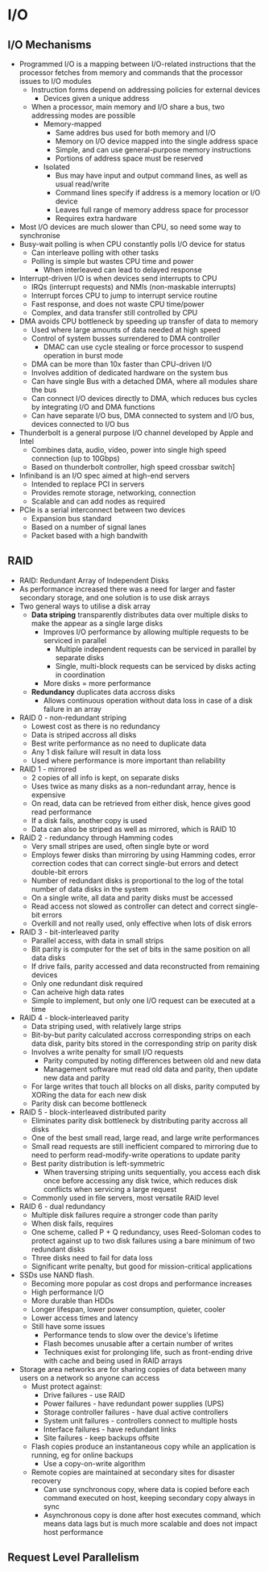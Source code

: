 # I/O

## I/O Mechanisms

- Programmed I/O is a mapping between I/O-related instructions that the processor fetches from memory and commands that the processor issues to I/O modules
  - Instruction forms depend on addressing policies for external devices
    - Devices given a unique address
  - When a processor, main memory and I/O share a bus, two addressing modes are possible
    - Memory-mapped
      - Same addres bus used for both memory and I/O
      - Memory on I/O device mapped into the single address space
      - Simple, and can use general-purpose memory instructions
      - Portions of address space must be reserved
    - Isolated
      - Bus may have input and output command lines, as well as usual read/write
      - Command lines specify if address is a memory location or I/O device
      - Leaves full range of memory address space for processor
      - Requires extra hardware
- Most I/O devices are much slower than CPU, so need some way to synchronise
- Busy-wait polling is when CPU constantly polls I/O device for status
  - Can interleave polling with other tasks
  - Polling is simple but wastes CPU time and power
    - When interleaved can lead to delayed response
- Interrupt-driven I/O is when devices send interrupts to CPU
  - IRQs (interrupt requests) and NMIs (non-maskable interrupts)
  - Interrupt forces CPU to jump to interrupt service routine
  - Fast response, and does not waste CPU time/power
  - Complex, and data transfer still controlled by CPU
- DMA avoids CPU bottleneck by speeding up transfer of data to memory
  - Used where large amounts of data needed at high speed
  - Control of system busses surrendered to DMA controller
    - DMAC can use cycle stealing or force processor to suspend operation in burst mode
  - DMA can be more than 10x faster than CPU-driven I/O
  - Involves addition of dedicated hardware on the system bus
  - Can have single Bus with a detached DMA, where all modules share the bus
  - Can connect I/O devices directly to DMA, which reduces bus cycles by integrating I/O and DMA functions
  - Can have separate I/O bus, DMA connected to system and I/O bus, devices connected to I/O bus
- Thunderbolt is a general purpose I/O channel developed by Apple and Intel
  - Combines data, audio, video, power into single high speed connection (up to 10Gbps)
  - Based on thunderbolt controller, high speed crossbar switch]
- Infiniband is an I/O spec aimed at high-end servers
  - Intended to replace PCI in servers
  - Provides remote storage, networking, connection
  - Scalable and can add nodes as required
- PCIe is a serial interconnect between two devices
  - Expansion bus standard
  - Based on a number of signal lanes
  - Packet based with a high bandwith

## RAID

- RAID: Redundant Array of Independent Disks
- As performance increased there was a need for larger and faster secondary storage, and one solution is to use disk arrays
- Two general ways to utilise a disk array
  - **Data striping** transparently distributes data over multiple disks to make the appear as a single large disks
    - Improves I/O performance by allowing multiple requests to be serviced in parallel
      - Multiple independent requests can be serviced in parallel by separate disks
      - Single, multi-block requests can be serviced by disks acting in coordination
    - More disks = more performance
  - **Redundancy** duplicates data accross disks
    - Allows continuous operation without data loss in case of a disk failure in an array
- RAID 0 - non-redundant striping
  - Lowest cost as there is no redundancy
  - Data is striped accross all disks
  - Best write performance as no need to duplicate data
  - Any 1 disk failure will result in data loss
  - Used where performance is more important than reliability
- RAID 1 - mirrored
  - 2 copies of all info is kept, on separate disks
  - Uses twice as many disks as a non-redundant array, hence is expensive
  - On read, data can be retrieved from either disk, hence gives good read performance
  - If a disk fails, another copy is used
  - Data can also be striped as well as mirrored, which is RAID 10
- RAID 2 - redundancy through Hamming codes
  - Very small stripes are used, often single byte or word
  - Employs fewer disks than mirroring by using Hamming codes, error correction codes that can correct single-but errors and detect double-bit errors
  - Number of redundant disks is proportional to the log of the total number of data disks in the system
  - On a single write, all data and parity disks must be accessed
  - Read access not slowed as controller can detect and correct single-bit errors
  - Overkill and not really used, only effective when lots of disk errors
- RAID 3 - bit-interleaved parity
  - Parallel access, with data in small strips
  - Bit parity is computer for the set of bits in the same position on all data disks
  - If drive fails, parity accessed and data reconstructed from remaining devices
  - Only one redundant disk required
  - Can acheive high data rates
  - Simple to implement, but only one I/O request can be executed at a time
- RAID 4 - block-interleaved parity
  - Data striping used, with relatively large strips
  - Bit-by-but parity calculated accross corresponding strips on each data disk, parity bits stored in the corresponding strip on parity disk
  - Involves a write penalty for small I/O requests
    - Parity computed by noting differences between old and new data
    - Management software mut read old data and parity, then update new data and parity
  - For large writes that touch all blocks on all disks, parity computed by XORing the data for each new disk
  - Parity disk can become bottleneck
- RAID 5 - block-interleaved distributed parity
  - Eliminates parity disk bottleneck by distributing parity accross all disks
  - One of the best small read, large read, and large write performances
  - Small read requests are still inefficient compared to mirroring due to need to perform read-modify-write operations to update parity
  - Best parity distribution is left-symmetric
    - When traversing striping units sequentially, you access each disk once before accessing any disk twice, which reduces disk conflicts when servicing a large request
  - Commonly used in file servers, most versatile RAID level
- RAID 6 - dual redundancy
  - Multiple disk failures require a stronger code than parity
  - When disk fails, requires
  - One scheme, called P + Q redundancy, uses Reed-Soloman codes to protect against up to two disk failures using a bare minimum of two redundant disks
  - Three disks need to fail for data loss
  - Significant write penalty, but good for mission-critical applications
- SSDs use NAND flash.
  - Becoming more popular as cost drops and performance increases
  - High performance I/O
  - More durable than HDDs
  - Longer lifespan, lower power consumption, quieter, cooler
  - Lower access times and latency
  - Still have some issues
    - Performance tends to slow over the device's lifetime
    - Flash becomes unusable after a certain number of writes
    - Techniques exist for prolonging life, such as front-ending drive with cache and being used in RAID arrays
- Storage area networks are for sharing copies of data between many users on a network so anyone can access
  - Must protect against:
    - Drive failures - use RAID
    - Power failures - have redundant power supplies (UPS)
    - Storage controller failures - have dual active controllers
    - System unit failures - controllers connect to multiple hosts
    - Interface failures - have redundant links
    - Site failures - keep backups offsite
  - Flash copies produce an instantaneous copy while an application is running, eg for online backups
    - Use a copy-on-write algorithm
  - Remote copies are maintained at secondary sites for disaster recovery
    - Can use synchronous copy, where data is copied before each command executed on host, keeping secondary copy always in sync
    - Asynchronous copy is done after host executes command, which means data lags but is much more scalable and does not impact host performance

## Request Level Parallelism
